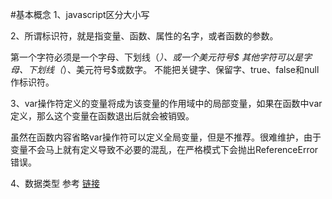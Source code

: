 #基本概念
1、javascript区分大小写

2、所谓标识符，就是指变量、函数、属性的名字，或者函数的参数。

第一个字符必须是一个字母、下划线（_）、或一个美元符号$
其他字符可以是字母、下划线（_）、美元符号$或数字。
不能把关键字、保留字、true、false和null作标识符。

3、var操作符定义的变量将成为该变量的作用域中的局部变量，如果在函数中var定义，那么这个变量在函数退出后就会被销毁。

虽然在函数内容省略var操作符可以定义全局变量，但是不推荐。很难维护，由于变量不会马上就有定义导致不必要的混乱，在严格模式下会抛出ReferenceError错误。

4、数据类型 参考 [链接](3.4.md)